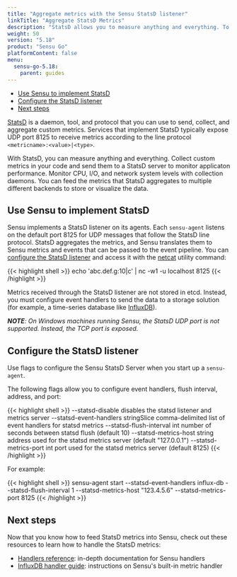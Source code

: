 ```yaml
---
title: "Aggregate metrics with the Sensu StatsD listener"
linkTitle: "Aggregate StatsD Metrics"
description: "StatsD allows you to measure anything and everything. To monitor application performance, collect custom metrics in your code and send them to a StatsD server. You can also monitor CPU, I/0, and network utilization with collection daemons. Sensu agents include a listener to send StatsD metrics to the event pipeline. Read the guide to get started."
weight: 50
version: "5.18"
product: "Sensu Go"
platformContent: false
menu:
  sensu-go-5.18:
    parent: guides
---
```


- [Use Sensu to implement StatsD](#use-sensu-to-implement-statsd)
- [Configure the StatsD listener](#configure-the-statsd-listener)
- [Next steps](#next-steps)

[StatsD][1] is a daemon, tool, and protocol that you can use to send, collect, and aggregate custom metrics.
Services that implement StatsD typically expose UDP port 8125 to receive metrics according to the line protocol `<metricname>:<value>|<type>`.

With StatsD, you can measure anything and everything.
Collect custom metrics in your code and send them to a StatsD server to monitor applicaton performance.
Monitor CPU, I/O, and network system levels with collection daemons.
You can feed the metrics that StatsD aggregates to multiple different backends to store or visualize the data.

## Use Sensu to implement StatsD

Sensu implements a StatsD listener on its agents.
Each `sensu-agent` listens on the default port 8125 for UDP messages that follow the StatsD line protocol.
StatsD aggregates the metrics, and Sensu translates them to Sensu metrics and events that can be passed to the event pipeline.
You can [configure the StatsD listener][4] and access it with the [netcat][4] utility command:

{{< highlight shell >}}
echo 'abc.def.g:10|c' | nc -w1 -u localhost 8125
{{< /highlight >}}

Metrics received through the StatsD listener are not stored in etcd.
Instead, you must configure event handlers to send the data to a storage solution (for example, a time-series database like [InfluxDB][3]).

_**NOTE**: On Windows machines running Sensu, the StatsD UDP port is not supported. Instead, the TCP port is exposed._

## Configure the StatsD listener

Use flags to configure the Sensu StatsD Server when you start up a `sensu-agent`.

The following flags allow you to configure event handlers, flush interval, address, and port:

{{< highlight shell >}}
--statsd-disable                      disables the statsd listener and metrics server
--statsd-event-handlers stringSlice   comma-delimited list of event handlers for statsd metrics
--statsd-flush-interval int           number of seconds between statsd flush (default 10)
--statsd-metrics-host string          address used for the statsd metrics server (default "127.0.0.1")
--statsd-metrics-port int             port used for the statsd metrics server (default 8125)
{{< /highlight >}}

For example:

{{< highlight shell >}}
sensu-agent start --statsd-event-handlers influx-db --statsd-flush-interval 1 --statsd-metrics-host "123.4.5.6" --statsd-metrics-port 8125
{{< /highlight >}}

## Next steps

Now that you know how to feed StatsD metrics into Sensu, check out these resources to learn how to handle the StatsD metrics:

* [Handlers reference][2]: in-depth documentation for Sensu handlers
* [InfluxDB handler guide][3]: instructions on Sensu's built-in metric handler

[1]: https://github.com/statsd/statsd
[2]: ../../reference/handlers/
[3]: ../influx-db-metric-handler/
[4]: #configure-the-statsd-listener
[5]: https://github.com/statsd/statsd
